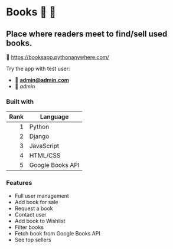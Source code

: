 # Books 📘 📙
## Place where readers meet to find/sell used books.

🔗 https://booksapp.pythonanywhere.com/

Try the app with test user:
- 📧 **admin@admin.com**
- 🔑 *admin*

### Built with

| Rank | Language      |
|-----:|---------------|
|     1|Python         |
|     2|Django         |
|     3|JavaScript     |
|     4|HTML/CSS       |
|     5|Google Books API|

### Features
- Full user management
- Add book for sale
- Request a book
- Contact user
- Add book to Wishlist
- Filter books
- Fetch book from Google Books API
- See top sellers
